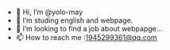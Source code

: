 - 👋 Hi, I’m @yolo-may
- 👀 I’m studing english and webpage.
- 💞️ I’m looking to find a job about webpapge...
- 📫 How to reach me :1945299361@qq.com

<!---
yolo-may/yolo-may is a ✨ special ✨ repository because its `README.md` (this file) appears on your GitHub profile.
You can click the Preview link to take a look at your changes.
--->
